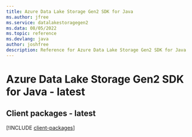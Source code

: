 ```yaml
---
title: Azure Data Lake Storage Gen2 SDK for Java
ms.author: jfree
ms.service: datalakestoragegen2
ms.data: 08/05/2022
ms.topic: reference
ms.devlang: java
author: joshfree
description: Reference for Azure Data Lake Storage Gen2 SDK for Java
---
```

# Azure Data Lake Storage Gen2 SDK for Java - latest

## Client packages - latest
[!INCLUDE [client-packages](data-lake-storage-gen2-client-index.md)]
